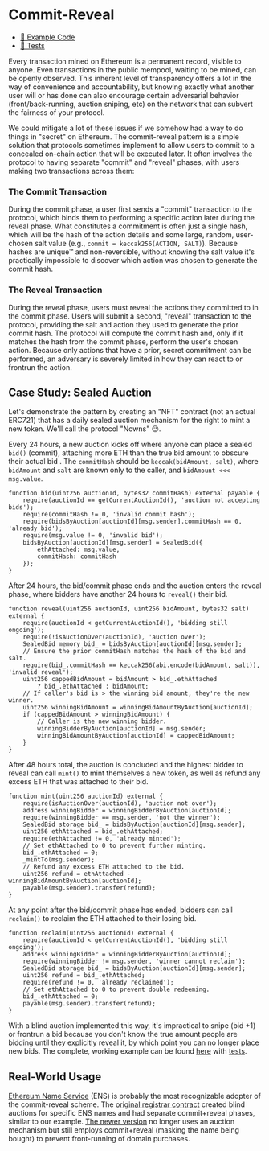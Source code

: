 # Commit-Reveal

- [📜 Example Code](./SealedAuctionMint.sol)
- [🐞 Tests](../../test/SealedAuctionMint.t.sol)

Every transaction mined on Ethereum is a permanent record, visible to anyone. Even transactions in the public mempool, waiting to be mined, can be openly observed. This inherent level of transparency offers a lot in the way of convenience and accountability, but knowing exactly what another user will or has done can also encourage certain adversarial behavior (front/back-running, auction sniping, etc) on the network that can subvert the fairness of your protocol.

We could mitigate a lot of these issues if we somehow had a way to do things in "secret" on Ethereum. The commit-reveal pattern is a simple solution that protocols sometimes implement to allow users to commit to a concealed on-chain action that will be executed later. It often involves the protocol to having separate "commit" and "reveal" phases, with users making two transactions across them:

### The Commit Transaction

During the commit phase, a user first sends a "commit" transaction to the protocol, which binds them to performing a specific action later during the reveal phase. What constitutes a commitment is often just a single hash, which will be the hash of the action details and some large, random, user-chosen salt value (e.g., `commit = keccak256(ACTION, SALT)`). Because hashes are unique™ and non-reversible, without knowing the salt value it's practically impossible to discover which action was chosen to generate the commit hash.


### The Reveal Transaction

During the reveal phase, users must reveal the actions they committed to in the commit phase. Users will submit a second, "reveal" transaction to the protocol, providing the salt and action they used to generate the prior commit hash. The protocol will compute the commit hash and, only if it matches the hash from the commit phase, perform the user's chosen action. Because only actions that have a prior, secret commitment can be performed, an adversary is severely limited in how they can react to or frontrun the action.

## Case Study: Sealed Auction
Let's demonstrate the pattern by creating an "NFT" contract (not an actual ERC721) that has a daily sealed auction mechanism for the right to mint a new token. We'll call the protocol "Nowns" 😉.

Every 24 hours, a new auction kicks off where anyone can place a sealed `bid()` (commit), attaching more ETH than the true bid amount to obscure their actual bid . The `commitHash` should be `keccak(bidAmount, salt)`, where `bidAmount` and `salt` are known only to the caller, and `bidAmount <<< msg.value`.

```solidity
function bid(uint256 auctionId, bytes32 commitHash) external payable {
    require(auctionId == getCurrentAuctionId(), 'auction not accepting bids');
    require(commitHash != 0, 'invalid commit hash');
    require(bidsByAuction[auctionId][msg.sender].commitHash == 0, 'already bid');
    require(msg.value != 0, 'invalid bid');
    bidsByAuction[auctionId][msg.sender] = SealedBid({
        ethAttached: msg.value,
        commitHash: commitHash
    });
}
```

After 24 hours, the bid/commit phase ends and the auction enters the reveal phase, where bidders have another 24 hours to `reveal()` their bid.

```solidity
function reveal(uint256 auctionId, uint256 bidAmount, bytes32 salt) external {
    require(auctionId < getCurrentAuctionId(), 'bidding still ongoing');
    require(!isAuctionOver(auctionId), 'auction over');
    SealedBid memory bid_ = bidsByAuction[auctionId][msg.sender];
    // Ensure the prior commitHash matches the hash of the bid and salt.
    require(bid_.commitHash == keccak256(abi.encode(bidAmount, salt)), 'invalid reveal');
    uint256 cappedBidAmount = bidAmount > bid_.ethAttached
        ? bid_.ethAttached : bidAmount;
    // If caller's bid is > the winning bid amount, they're the new winner.
    uint256 winningBidAmount = winningBidAmountByAuction[auctionId];
    if (cappedBidAmount > winningBidAmount) {
        // Caller is the new winning bidder.
        winningBidderByAuction[auctionId] = msg.sender;
        winningBidAmountByAuction[auctionId] = cappedBidAmount;
    }
}
```

After 48 hours total, the auction is concluded and the highest bidder to reveal can call `mint()` to mint themselves a new token, as well as refund any excess ETH that was attached to their bid.

```solidity
function mint(uint256 auctionId) external {
    require(isAuctionOver(auctionId), 'auction not over');
    address winningBidder = winningBidderByAuction[auctionId];
    require(winningBidder == msg.sender, 'not the winner');
    SealedBid storage bid_ = bidsByAuction[auctionId][msg.sender];
    uint256 ethAttached = bid_.ethAttached;
    require(ethAttached != 0, 'already minted');
    // Set ethAttached to 0 to prevent further minting.
    bid_.ethAttached = 0;
    _mintTo(msg.sender);
    // Refund any excess ETH attached to the bid.
    uint256 refund = ethAttached - winningBidAmountByAuction[auctionId];
    payable(msg.sender).transfer(refund);
}
```

At any point after the bid/commit phase has ended, bidders can call `reclaim()` to reclaim the ETH attached to their losing bid.

```solidity
function reclaim(uint256 auctionId) external {
    require(auctionId < getCurrentAuctionId(), 'bidding still ongoing');
    address winningBidder = winningBidderByAuction[auctionId];
    require(winningBidder != msg.sender, 'winner cannot reclaim');
    SealedBid storage bid_ = bidsByAuction[auctionId][msg.sender];
    uint256 refund = bid_.ethAttached;
    require(refund != 0, 'already reclaimed');
    // Set ethAttached to 0 to prevent double redeeming.
    bid_.ethAttached = 0;
    payable(msg.sender).transfer(refund);
}
```

With a blind auction implemented this way, it's impractical to snipe (bid +1) or frontrun a bid because you don't know the true amount people are bidding until they explicitly reveal it, by which point you can no longer place new bids. The complete, working example can be found [here](./SealedAuctionMint.sol) with [tests](../../test/SealedAuctionMint.t.sol).

## Real-World Usage
[Ethereum Name Service](https://ens.domains/) (ENS) is probably the most recognizable adopter of the commit-reveal scheme. The [original registrar contract](https://etherscan.io/address/0x6090a6e47849629b7245dfa1ca21d94cd15878ef#code) created blind auctions for specific ENS names and had separate commit+reveal phases, similar to our example. [The newer version](https://docs.ens.domains/contract-api-reference/.eth-permanent-registrar/controller) no longer uses an auction mechanism but still employs commit+reveal (masking the name being bought) to prevent front-running of domain purchases.

